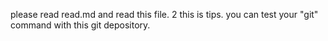 please read read.md and read this file.
2 this is tips.
you can test your "git" command with this git depository.
